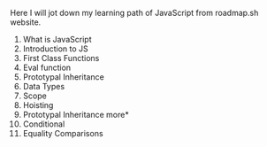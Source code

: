 Here I will jot down my learning path of JavaScript from roadmap.sh website. 

1. What is JavaScript
2. Introduction to JS
3. First Class Functions
4. Eval function
5. Prototypal Inheritance
6. Data Types
7. Scope
8. Hoisting
9. Prototypal Inheritance more*
10. Conditional 
11. Equality Comparisons